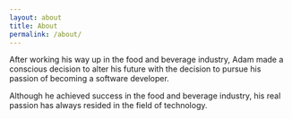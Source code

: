 ```yaml
---
layout: about
title: About
permalink: /about/
---
```




After working his way up in the food and beverage industry, Adam made a conscious decision to alter his future with the decision to pursue his passion of becoming a software developer. 

Although he achieved success in the food and beverage industry, his real passion has always resided in the field of technology. 


